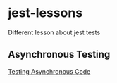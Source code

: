 # jest-lessons
Different lesson about jest tests

## Asynchronous Testing   
[Testing Asynchronous Code](https://jestjs.io/docs/asynchronous)
